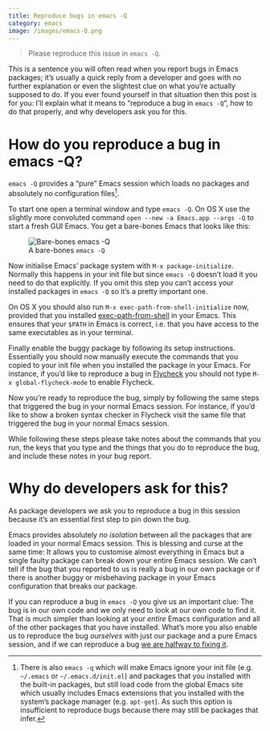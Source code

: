 ```yaml
---
title: Reproduce bugs in emacs -Q
category: emacs
image: /images/emacs-Q.png
---
```


> Please reproduce this issue in `emacs -Q`.

This is a sentence you will often read when you report bugs in Emacs packages;
it’s usually a quick reply from a developer and goes with no further explanation
or even the slightest clue on what you’re actually supposed to do.  If you ever
found yourself in that situation then this post is for you: I’ll explain what it
means to “reproduce a bug in `emacs -Q`”, how to do that properly, and why
developers ask you for this.

<!--more-->

# How do you reproduce a bug in emacs -Q?

`emacs -Q` provides a “pure” Emacs session which loads no packages and
absolutely no configuration files[^1].

To start one open a terminal window and type `emacs -Q`.  On OS X use the
slightly more convoluted command `open --new -a Emacs.app --args -Q` to start a
fresh GUI Emacs.  You get a bare-bones Emacs that looks like this:

<figure>
<img src="{{site.baseurl}}/images/emacs-Q.png"
     alt="Bare-bones emacs -Q"/>
<figcaption>A bare-bones <code>emacs -Q</code></figcaption>
</figure>

Now initialise Emacs’ package system with `M-x package-initialize`.  Normally
this happens in your init file but since `emacs -Q` doesn’t load it you need to
do that explicitly.  If you omit this step you can’t access your installed
packages in `emacs -Q` so it’s a pretty important one.

On OS X you should also run `M-x exec-path-from-shell-initialize` now, provided
that you installed [exec-path-from-shell][] in your Emacs.  This ensures that
your `$PATH` in Emacs is correct, i.e. that you have access to the same
executables as in your terminal.

Finally enable the buggy package by following its setup instructions.
Essentially you should now manually execute the commands that you copied to your
init file when you installed the package in your Emacs.  For instance, if you’d
like to reproduce a bug in [Flycheck][] you should not type `M-x
global-flycheck-mode` to enable Flycheck.

Now you’re ready to reproduce the bug, simply by following the same steps that
triggered the bug in your normal Emacs session.  For instance, if you’d like to
show a broken syntax checker in Flycheck visit the same file that triggered the
bug in your normal Emacs session.

While following these steps please take notes about the commands that you run,
the keys that you type and the things that you do to reproduce the bug, and
include these notes in your bug report.

# Why do developers ask for this?

As package developers we ask you to reproduce a bug in this session because
it’s an essential first step to pin down the bug.

Emacs provides absolutely *no isolation* between all the packages that are
loaded in your normal Emacs session.  This is blessing and curse at the same
time: It allows you to customise almost everything in Emacs but a single faulty
package can break down your entire Emacs session.  We can’t tell if the bug that
you reported to us is really a bug in our own package or if there is another
buggy or misbehaving package in your Emacs configuration that breaks our
package.

If you can reproduce a bug in `emacs -Q` you give us an important clue: The bug
is in our own code and we only need to look at our own code to find it.  That is
much simpler than looking at your *entire* Emacs configuration and all of the
other packages that you have installed.  What’s more you also enable us to
reproduce the bug *ourselves* with just our package and a pure Emacs session,
and if we can reproduce a bug [we are halfway to fixing it][1].

[1]: http://geoff.greer.fm/2015/08/15/how-to-write-good-bug-reports/
[exec-path-from-shell]: https://github.com/purcell/exec-path-from-shell
[flycheck]: http://www.flycheck.org

[^1]: There is also `emacs -q` which will make Emacs ignore your init file
    (e.g. `~/.emacs` or `~/.emacs.d/init.el`) and packages that you installed
    with the built-in packages, but still load code from the global Emacs site
    which usually includes Emacs extensions that you installed with the
    system’s package manager (e.g. `apt-get`).  As such this option is
    insufficient to reproduce bugs because there may still be packages that
    infer.

